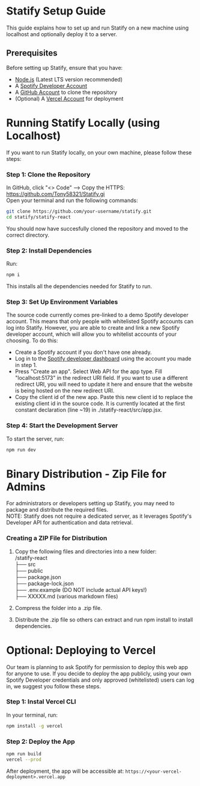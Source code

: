 # Statify Setup Guide
This guide explains how to set up and run Statify on a new machine using localhost and optionally deploy it to a server.

## Prerequisites
Before setting up Statify, ensure that you have:
- [Node.js](https://nodejs.org/en/) (Latest LTS version recommended)
- A [Spotify Developer Account](https://developer.spotify.com/dashboard)
- A [GitHub Account](https://github.com) to clone the repository
- (Optional) A [Vercel Account](https://vercel.com/) for deployment

# Running Statify Locally (using Localhost)
If you want to run Statify locally, on your own machine, please follow these steps:
### Step 1: Clone the Repository
In GitHub, click "<> Code" --> Copy the HTTPS: https://github.com/Tony58321/Statify.gi  
Open your terminal and run the following commands:
```sh
git clone https://github.com/your-username/statify.git
cd statify/statify-react
```
You should now have succesfully cloned the repository and moved to the correct directory.

### Step 2: Install Dependencies
Run:
```sh
npm i 
```
This installs all the dependencies needed for Statify to run.

### Step 3: Set Up Environment Variables
The source code currently comes pre-linked to a demo Spotify developer account. This means that only people with whitelisted Spotify accounts can log into Statify. However, you are able to create and link a new Spotify developer account, which will allow you to whitelist accounts of your choosing. To do this:  

- Create a Spotify account if you don't have one already.  
- Log in to the [Spotify developer dashboard](https://developer.spotify.com/) using the account you made in step 1.  
- Press "Create an app". Select Web API for the app type. Fill "localhost:5173" in the redirect URI field. If you want to use a different redirect URI, you will need to update it here and ensure that the website is being hosted on the new redirect URI.  
- Copy the client id of the new app. Paste this new client id to replace the existing client id in the source code. It is currently located at the first constant declaration (line ~19) in ./statify-react/src/app.jsx.  

### Step 4: Start the Development Server
To start the server, run:  
```sh
npm run dev
```
# Binary Distribution - Zip File for Admins
For administrators or developers setting up Statify, you may need to package and distribute the required files.  
NOTE: Statify does not require a dedicated server, as it leverages Spotify's Developer API for authentication and data retrieval.
### Creating a ZIP File for Distribution
1. Copy the following files and directories into a new folder:\
/statify-react\
├── src\
├── public\
├── package.json\
├── package-lock.json\
├── .env.example  (DO NOT include actual API keys!)\
├── XXXXX.md (various markdown files)

2. Compress the folder into a .zip file.
3. Distribute the .zip file so others can extract and run npm install to install dependencies.

# Optional: Deploying to Vercel
Our team is planning to ask Spotify for permission to deploy this web app for anyone to use. If you decide to deploy the app publicly, using your own Spotify Developer credentials and only approved (whitelisted) users can log in, we suggest you follow these steps.
### Step 1: Instal Vercel CLI
In your terminal, run:
```sh
npm install -g vercel
```
### Step 2: Deploy the App
```sh
npm run build
vercel --prod
```
After deployment, the app will be accessible at:
```https://<your-vercel-deployment>.vercel.app```
